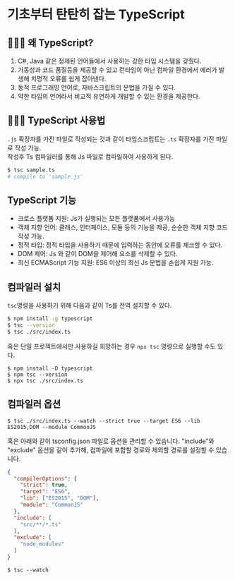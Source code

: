 # 기초부터 탄탄히 잡는 TypeScript
## 🤷🏻‍♀️ 왜 TypeScript?
1. C#, Java 같은 정제된 언어들에서 사용하는 강한 타입 시스템을 갖췄다.
2. 가동성과 코드 품질등을 제공할 수 있고 런타임이 아닌 컴파일 환경에서 에러가 발생해 치명적 오류를 쉽게 잡아낸다.
3. 동적 프로그래밍 언어로, 자바스크립트의 문법을 가질 수 있다.
4. 약한 타입의 언어라서 비교적 유연하게 개발할 수 있는 환경을 제공한다.

## 💁🏻‍♀️ TypeScript 사용법
```.js``` 확장자를 가진 파일로 작성되는 것과 같이 타입스크립트는 ```.ts``` 확장자를 가진 파일로 작성 가능.  
작성후 Ts 컴파일러를 통해 Js 파일로 컴파일하여 사용하게 된다.
```zsh
$ tsc sample.ts
# compile to 'sample.js'
```

## TypeScript 기능
* 크로스 플랫폼 지원: Js가 실행되는 모든 플랫폼에서 사용가능
* 객체 지향 언어: 클래스, 인터페이스, 모듈 등의 기능을 제공, 순순한 객체 지향 코드 작성 가능.
* 정적 타입: 정적 타입을 사용하기 때문에 입력하는 동안에 오류를 체크할 수 있다.
* DOM 제어: Js 와 같이 DOM을 제어해 요소를 삭제할 수 있다.
* 최신 ECMAScript 기능 지원: ES6 이상의 최신 Js 문법을 손쉽게 지원 가능.

## 컴파일러 설치
```tsc```명령을 사용하기 위해 다음과 같이 Ts를 전역 설치할 수 있다.
```bash
$ npm install -g typescript
$ tsc --version
$ tsc ./src/index.ts
```
혹은 단일 프로젝트에서만 사용하길 희망하는 경우 ```npx tsc``` 명령으로 실행할 수도 있다.
```
$ npm install -D typescript
$ npm tsc --version
$ npx tsc ./src/index.ts
```

## 컴파일러 옵션
```
$ tsc ./src/index.ts --watch --strict true --target ES6 --lib ES2015,DOM --module CommonJS
```
혹은 아래와 같이 tsconfig.json 파일로 옵션을 관리할 수 있습니다.
"include"와 "exclude" 옵션을 같이 추가해, 컴파일에 포함할 경로와 제외할 경로를 설정할 수 있습니다.
```json
{
  "compilerOptions": {
    "strict": true,
    "target": "ES6",
    "lib": ["ES2015", "DOM"],
    "module": "CommonJS"
  },
  "include": [
    "src/**/*.ts"
  ],
  "exclude": [
    "node_modules"
  ]
}
```

```
$ tsc --watch
```